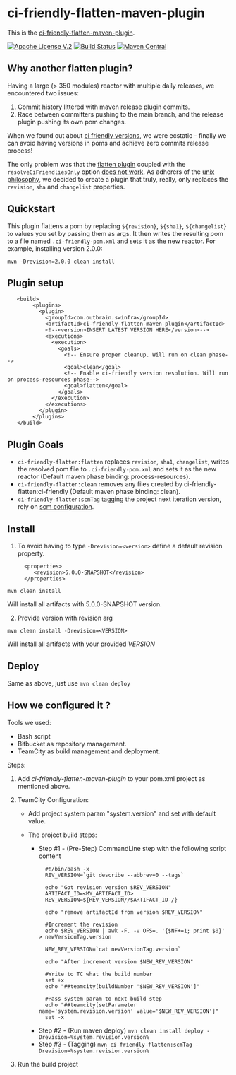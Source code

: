 # ci-friendly-flatten-maven-plugin 

This is the [ci-friendly-flatten-maven-plugin](https://github.com/outbrain/ci-friendly-flatten-maven-plugin).

[![Apache License V.2](https://img.shields.io/badge/license-Apache%20V.2-blue.svg)](https://github.com/outbrain/ci-friendly-plugin/blob/master/LICENSE) 
[![Build Status](https://travis-ci.org/outbrain/ci-friendly-flatten-maven-plugin.svg?branch=main)](https://travis-ci.org/github/outbrain/ci-friendly-flatten-maven-plugin)
[![Maven Central](https://img.shields.io/maven-central/v/com.outbrain.swinfra/ci-friendly-flatten-maven-plugin.svg?label=Maven%20Central)](http://search.maven.org/#search%7Cga%7C1%7Cci-friendly-flatten-maven-plugin)

## Why another flatten plugin?
Having a large (> 350 modules) reactor with multiple daily releases,
we encountered two issues:
1) Commit history littered with maven release plugin commits.
2) Race between committers pushing to the main branch, and the release plugin pushing its own pom changes.

When we found out about [ci friendly versions](https://maven.apache.org/maven-ci-friendly.html), we were ecstatic - finally we can avoid having
versions in poms and achieve zero commits release process!

The only problem was that the [flatten plugin](https://www.mojohaus.org/flatten-maven-plugin) coupled with the `resolveCiFriendliesOnly`
option [does not work](https://github.com/mojohaus/flatten-maven-plugin/issues/51#issuecomment-566069689).
As adherers of the [unix philosophy](https://en.wikipedia.org/wiki/Unix_philosophy#:~:text=The%20Unix%20philosophy%20emphasizes%20building,as%20opposed%20to%20monolithic%20design.),
we decided to create a plugin that truly, really, only replaces the `revision`, `sha` and `changelist` properties. 

## Quickstart
This plugin flattens a pom by replacing `${revision}`, `${sha1}`, `${changelist}` to 
 values you set by passing them as args.
 It then writes the resulting pom to a file named `.ci-friendly-pom.xml` and sets it as the new reactor.
 For example, installing version 2.0.0:
 
    mvn -Drevision=2.0.0 clean install
   
## Plugin setup
```
   <build>
        <plugins>
          <plugin>
            <groupId>com.outbrain.swinfra</groupId>
            <artifactId>ci-friendly-flatten-maven-plugin</artifactId>
            <!--<version>INSERT LATEST VERSION HERE</version>-->
            <executions>
              <execution>
                <goals>
                  <!-- Ensure proper cleanup. Will run on clean phase-->
                  <goal>clean</goal>
                  <!-- Enable ci-friendly version resolution. Will run on process-resources phase-->
                  <goal>flatten</goal>
                </goals>
              </execution>
            </executions>
          </plugin>
        </plugins>
   </build>
```
## Plugin Goals
 - `ci-friendly-flatten:flatten` replaces `revision`, `sha1`, `changelist`, writes the resolved pom file to `.ci-friendly-pom.xml` and sets it as the new reactor (Default maven phase binding: process-resources).
 - `ci-friendly-flatten:clean` removes any files created by ci-friendly-flatten:ci-friendly (Default maven phase binding: clean).
 - `ci-friendly-flatten:scmTag` tagging the project next iteration version, rely on [scm configuration](https://maven.apache.org/scm/maven-scm-plugin/usage.html).
 
## Install

1. To avoid having to type `-Drevision=<version>` define a default revision property. 

         <properties>
            <revision>5.0.0-SNAPSHOT</revision>
         </properties>

`mvn clean install`

Will install all artifacts with 5.0.0-SNAPSHOT version.

2. Provide version with revision arg

`mvn clean install -Drevision=<VERSION>`

Will install all artifacts with your provided *VERSION*

## Deploy

Same as above, just use `mvn clean deploy`


## How we configured it ?

Tools we used:
- Bash script
- Bitbucket as repository management.
- TeamCity as build management and deployment.

Steps:
1. Add *ci-friendly-flatten-maven-plugin* to your pom.xml project as mentioned above.
2. TeamCity Configuration:
    
    - Add project system param "system.version" and set with default value.
    
    - The project build steps:
        
      - Step #1 - (Pre-Step) CommandLine step with the following script content
        ```
          #!/bin/bash -x
          REV_VERSION=`git describe --abbrev=0 --tags`
          
          echo "Got revision version $REV_VERSION"
          ARTIFACT_ID=<MY_ARTIFACT_ID>
          REV_VERSION=${REV_VERSION//$ARTIFACT_ID-/}
          
          echo "remove artifactId from version $REV_VERSION"
          
          #Increment the revision
          echo $REV_VERSION | awk -F. -v OFS=. '{$NF+=1; print $0}' > newVersionTag.version
          
          NEW_REV_VERSION=`cat newVersionTag.version`
          
          echo "After increment version $NEW_REV_VERSION"
          
          #Write to TC what the build number
          set +x
          echo "##teamcity[buildNumber '$NEW_REV_VERSION']"
          
          #Pass system param to next build step
          echo "##teamcity[setParameter name='system.revision.version' value='$NEW_REV_VERSION']"
          set -x
        ```
       - Step #2 - (Run maven deploy) 
          `mvn clean install deploy -Drevision=%system.revision.version%`
       - Step #3 - (Tagging)
          `mvn ci-friendly-flatten:scmTag -Drevision=%system.revision.version%`

4. Run the build project        
